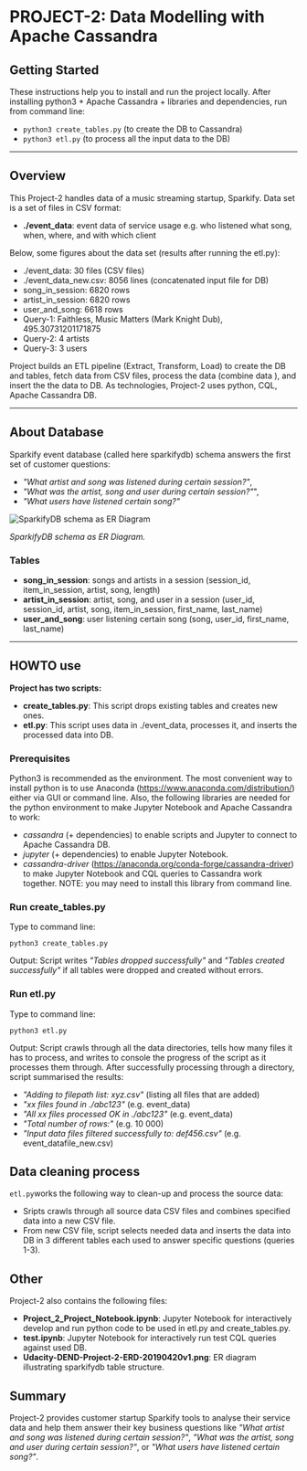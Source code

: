 # PROJECT-2: Data Modelling with Apache Cassandra

## Getting Started

These instructions help you to install and run the project locally. After installing python3 + Apache Cassandra + libraries and dependencies, run from command line:

* `python3 create_tables.py` (to create the DB to Cassandra)
* `python3 etl.py` (to process all the input data to the DB)

---

## Overview

This Project-2 handles data of a music streaming startup, Sparkify. Data set is a set of files in CSV format:

* **./event_data**: event data of service usage e.g. who listened what song, when, where, and with which client

Below, some figures about the data set (results after running the etl.py):

* ./event_data: 30 files (CSV files)
* ./event_data_new.csv: 8056 lines (concatenated input file for DB)
* song_in_session: 6820 rows
* artist_in_session: 6820 rows
* user_and_song: 6618 rows
* Query-1: Faithless, Music Matters (Mark Knight Dub), 495.30731201171875
* Query-2: 4 artists
* Query-3: 3 users

Project builds an ETL pipeline (Extract, Transform, Load) to create the DB and tables, fetch data from CSV files, process the data (combine data ), and insert the the data to DB. As technologies, Project-2 uses python, CQL, Apache Cassandra DB.

---

## About Database

Sparkify event database (called here sparkifydb) schema answers the first set of customer questions:

* _"What artist and song was listened during certain session?"_,
* _"What was the artist, song and user during certain session?"_",
* _"What users have listened certain song?"_

![SparkifyDB schema as ER Diagram](./Udacity-DEND-Project-2-ERD-20190420v1.png)

_*SparkifyDB schema as ER Diagram.*_

### Tables

* **song_in_session**: songs and artists in a session (session_id, item_in_session, artist, song, length)
* **artist_in_session**: artist, song, and user in a session (user_id, session_id, artist, song, item_in_session, first_name, last_name)
* **user_and_song**: user listening certain song (song, user_id, first_name, last_name)

---

## HOWTO use

**Project has two scripts:**

* **create_tables.py**: This script drops existing tables and creates new ones.
* **etl.py**: This script uses data in ./event_data, processes it, and inserts the processed data into DB.

### Prerequisites

Python3 is recommended as the environment. The most convenient way to install python is to use Anaconda (https://www.anaconda.com/distribution/) either via GUI or command line.
Also, the following libraries are needed for the python environment to make Jupyter Notebook and Apache Cassandra to work:

* _cassandra_ (+ dependencies) to enable scripts and Jupyter to connect to Apache Cassandra DB.
* _jupyter_ (+ dependencies) to enable Jupyter Notebook.
* _cassandra-driver_ (https://anaconda.org/conda-forge/cassandra-driver) to make Jupyter Notebook and CQL queries to Cassandra work together. NOTE: you may need to install this library from command line.

### Run create_tables.py

Type to command line:

`python3 create_tables.py`

Output: Script writes _"Tables dropped successfully"_ and _"Tables created successfully"_ if all tables were dropped and created without errors.

### Run etl.py

Type to command line:

`python3 etl.py`

Output: Script crawls through all the data directories, tells how many files it has to process, and writes to console the progress of the script as it processes them through. After successfully processing through a directory, script summarised the results:

* _"Adding to filepath list: xyz.csv"_ (listing all files that are added)
* _"xx files found in ./abc123"_ (e.g. event_data)
* _"All xx files processed OK in ./abc123"_ (e.g. event_data)
* _"Total number of rows:"_ (e.g. 10 000)
* _"Input data files filtered successfully to: def456.csv"_ (e.g. event_datafile_new.csv)

## Data cleaning process

`etl.py`works the following way to clean-up and process the source data:

* Sripts crawls through all source data CSV files and combines specified data into a new CSV file.
* From new CSV file, script selects needed data and inserts the data into DB in 3 different tables each used to answer specific questions (queries 1-3).

## Other

Project-2 also contains the following files:

* **Project_2_Project_Notebook.ipynb**: Jupyter Notebook for interactively develop and run python code to be used in etl.py and create_tables.py.
* **test.ipynb**: Jupyter Notebook for interactively run test CQL queries against used DB.
* **Udacity-DEND-Project-2-ERD-20190420v1.png**: ER diagram illustrating sparkifydb table structure.

## Summary

Project-2 provides customer startup Sparkify tools to analyse their service data and help them answer their key business questions like _"What artist and song was listened during certain session?"_, _"What was the artist, song and user during certain session?"_, or _"What users have listened certain song?"_.
